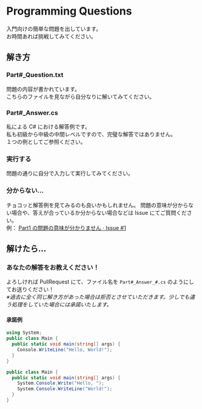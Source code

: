 # Programming Questions
入門向けの簡単な問題を出しています。  
お時間あれば挑戦してみてください。

## 解き方

### Part\#_Question.txt
問題の内容が書かれています。  
こちらのファイルを見ながら自分なりに解いてみてください。

### Part\#_Answer.cs
私による C\# における解答例です。  
私も初級から中級の中間レベルですので、完璧な解答ではありません。  
１つの例としてご参照ください。

### 実行する
問題の通りに自分で入力して実行してみてください。  

### 分からない...
チョコッと解答例を見てみるのも良いかもしれません。
問題の意味が分からない場合や、答えが合っているか分からない場合などは Issue にてご質問ください。  
例： [Part1 の問題の意味が分かりません · Issue #1](https://github.com/mystasly48/ProgrammingQuestion/issues/1)

## 解けたら...

### あなたの解答をお教えください！
よろしければ PullRequest にて、ファイル名を `Part#_Answer_#.cs` のようにしてお送りください！  
*※過去に全く同じ解き方があった場合は拒否とさせていただきます。少しでも違う処理をしていた場合には承諾いたします。*  

#### 承諾例
```csharp
using System;
public class Main {
  public static void main(string[] args) {
    Console.WriteLine("Hello, World!");
  }
}
```
```csharp
public class Main {
  public static void main(string[] args) {
    System.Console.Write("Hello, ");
    System.Console.WriteLine("World!");
  }
}
```